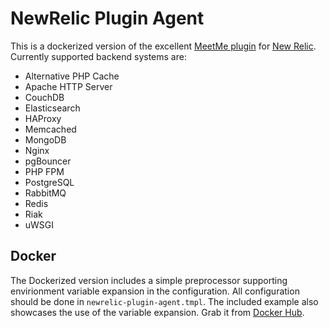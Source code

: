NewRelic Plugin Agent
=====================

This is a dockerized version of the excellent [MeetMe plugin](https://github.com/MeetMe/newrelic-plugin-agent) for [New Relic](http://newrelic.com/). Currently supported backend systems are:

- Alternative PHP Cache
- Apache HTTP Server
- CouchDB
- Elasticsearch
- HAProxy
- Memcached
- MongoDB
- Nginx
- pgBouncer
- PHP FPM
- PostgreSQL
- RabbitMQ
- Redis
- Riak
- uWSGI


Docker
-----------------
The Dockerized version includes a simple preprocessor supporting envirionment variable expansion in the configuration. All configuration should be done in `newrelic-plugin-agent.tmpl`. The included example also showcases the use of the variable expansion.
Grab it from [Docker Hub](https://hub.docker.com/r/salanki/meetme-newrelic/).
